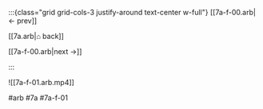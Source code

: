 :::{class="grid grid-cols-3 justify-around text-center w-full"}
[[7a-f-00.arb|← prev]]

[[7a.arb|⌂ back]]

[[7a-f-00.arb|next →]]

:::

![[7a-f-01.arb.mp4]]

#arb #7a #7a-f-01

